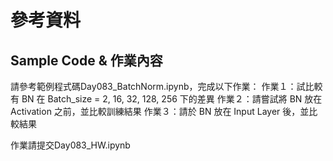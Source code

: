 # 參考資料
## Sample Code & 作業內容
請參考範例程式碼Day083_BatchNorm.ipynb，完成以下作業：
作業１：試比較有 BN 在 Batch_size = 2, 16, 32, 128, 256 下的差異
作業２：請嘗試將 BN 放在 Activation 之前，並比較訓練結果
作業３：請於 BN 放在 Input Layer 後，並比較結果

作業請提交Day083_HW.ipynb
